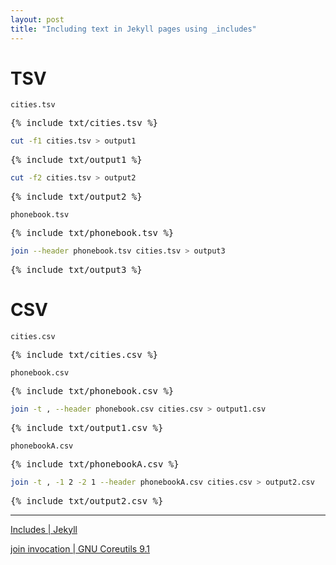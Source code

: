 ```yaml
---
layout: post
title: "Including text in Jekyll pages using _includes"
---
```


# TSV

`cities.tsv`

<pre>
{% include txt/cities.tsv %}
</pre>

```bash
cut -f1 cities.tsv > output1
```

<pre>
{% include txt/output1 %}
</pre>

```bash
cut -f2 cities.tsv > output2
```

<pre>
{% include txt/output2 %}
</pre>

`phonebook.tsv`

<pre>
{% include txt/phonebook.tsv %}
</pre>

```bash
join --header phonebook.tsv cities.tsv > output3
```

<pre>
{% include txt/output3 %}
</pre>

# CSV

`cities.csv`

<pre>
{% include txt/cities.csv %}
</pre>

`phonebook.csv`

<pre>
{% include txt/phonebook.csv %}
</pre>

```bash
join -t , --header phonebook.csv cities.csv > output1.csv
```

<pre>
{% include txt/output1.csv %}
</pre>

`phonebookA.csv`

<pre>
{% include txt/phonebookA.csv %}
</pre>

```bash
join -t , -1 2 -2 1 --header phonebookA.csv cities.csv > output2.csv
```

<pre>
{% include txt/output2.csv %}
</pre>

---

[Includes \| Jekyll](https://jekyllrb.com/docs/includes/)

[join invocation \| GNU Coreutils 9.1](https://www.gnu.org/software/coreutils/manual/html_node/join-invocation.html)